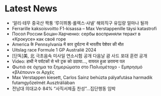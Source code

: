 # Latest News
-  ‘알리·테무 중국산 짝퉁 ‘루이뷔통·롤렉스·샤넬’ 해외직구 유입량 얼마나 될까
-  Ferrarille kaksoisvoitto F1-kisassa – Max Verstappenille täysi katastrofi
-  Посол России Боцан-Харченко: сербы восприняли теракт в «Крокусе» как своё горе
-  America के Pennsylvania में कार दुर्घटना में भारतीय पेशेवर की मौत
-  Uitslag race Formule 1 GP Australië 2024
-  [단독]美, 北 극초음속 미사일 연소시험 공개 다음날 괌 사드 포대 훈련 공개
-  Video: हाथी ने पर्यटकों से भरे ट्रक को उठाया…, वायरल हुआ डरावना पल
-  Φωτιά σε όχημα τα ξημερώματα στο Παλιομέτοχο - Εμπρησμό «βλέπουν» οι Αρχές
-  Max Verstappen kiesett, Carlos Sainz behúzta pályafutása harmadik futamgyőzelmét Ausztráliában
-  전남대 의대교수 84% “사직서제출 찬성”…집단행동 임박

